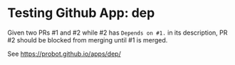 # Testing Github App: dep

Given two PRs #1 and #2 while #2 has `Depends on #1.` in its description, PR #2 should be blocked from merging until #1 is merged.

See https://probot.github.io/apps/dep/
